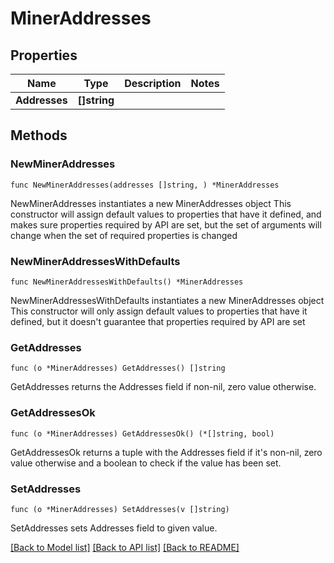 # MinerAddresses

## Properties

Name | Type | Description | Notes
------------ | ------------- | ------------- | -------------
**Addresses** | **[]string** |  | 

## Methods

### NewMinerAddresses

`func NewMinerAddresses(addresses []string, ) *MinerAddresses`

NewMinerAddresses instantiates a new MinerAddresses object
This constructor will assign default values to properties that have it defined,
and makes sure properties required by API are set, but the set of arguments
will change when the set of required properties is changed

### NewMinerAddressesWithDefaults

`func NewMinerAddressesWithDefaults() *MinerAddresses`

NewMinerAddressesWithDefaults instantiates a new MinerAddresses object
This constructor will only assign default values to properties that have it defined,
but it doesn't guarantee that properties required by API are set

### GetAddresses

`func (o *MinerAddresses) GetAddresses() []string`

GetAddresses returns the Addresses field if non-nil, zero value otherwise.

### GetAddressesOk

`func (o *MinerAddresses) GetAddressesOk() (*[]string, bool)`

GetAddressesOk returns a tuple with the Addresses field if it's non-nil, zero value otherwise
and a boolean to check if the value has been set.

### SetAddresses

`func (o *MinerAddresses) SetAddresses(v []string)`

SetAddresses sets Addresses field to given value.



[[Back to Model list]](../README.md#documentation-for-models) [[Back to API list]](../README.md#documentation-for-api-endpoints) [[Back to README]](../README.md)


